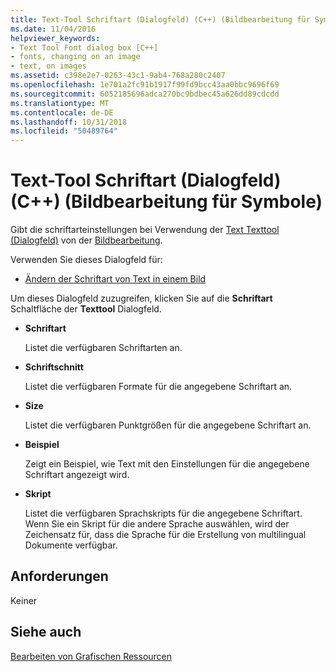 ```yaml
---
title: Text-Tool Schriftart (Dialogfeld) (C++) (Bildbearbeitung für Symbole)
ms.date: 11/04/2016
helpviewer_keywords:
- Text Tool Font dialog box [C++]
- fonts, changing on an image
- text, on images
ms.assetid: c398e2e7-0263-43c1-9ab4-768a280c2407
ms.openlocfilehash: 1e701a2fc91b1917f99fd9bcc43aa0bbc9696f69
ms.sourcegitcommit: 6052185696adca270bc9bdbec45a626dd89cdcdd
ms.translationtype: MT
ms.contentlocale: de-DE
ms.lasthandoff: 10/31/2018
ms.locfileid: "50489764"
---
```

# <a name="text-tool-font-dialog-box-c-image-editor-for-icons"></a>Text-Tool Schriftart (Dialogfeld) (C++) (Bildbearbeitung für Symbole)

Gibt die schriftarteinstellungen bei Verwendung der [Text Texttool (Dialogfeld)](../windows/text-tool-dialog-box-image-editor-for-icons.md) von der [Bildbearbeitung](../windows/image-editor-for-icons.md).

Verwenden Sie dieses Dialogfeld für:

- [Ändern der Schriftart von Text in einem Bild](../windows/changing-the-font-of-text-on-an-image-image-editor-for-icons.md)

Um dieses Dialogfeld zuzugreifen, klicken Sie auf die **Schriftart** Schaltfläche der **Texttool** Dialogfeld.

- **Schriftart**

   Listet die verfügbaren Schriftarten an.

- **Schriftschnitt**

   Listet die verfügbaren Formate für die angegebene Schriftart an.

- **Size**

   Listet die verfügbaren Punktgrößen für die angegebene Schriftart an.

- **Beispiel**

   Zeigt ein Beispiel, wie Text mit den Einstellungen für die angegebene Schriftart angezeigt wird.

- **Skript**

   Listet die verfügbaren Sprachskripts für die angegebene Schriftart. Wenn Sie ein Skript für die andere Sprache auswählen, wird der Zeichensatz für, dass die Sprache für die Erstellung von multilingual Dokumente verfügbar.

## <a name="requirements"></a>Anforderungen

Keiner

## <a name="see-also"></a>Siehe auch

[Bearbeiten von Grafischen Ressourcen](../windows/editing-graphical-resources-image-editor-for-icons.md)